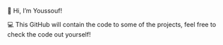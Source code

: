 👋 Hi, I’m Youssouf!

💻 This GitHub will contain the code to some of the projects, feel free to check the code out yourself!

<!---
youssoufdasilva/youssoufdasilva is a ✨ special ✨ repository because its `README.md` (this file) appears on your GitHub profile.
You can click the Preview link to take a look at your changes.
--->
